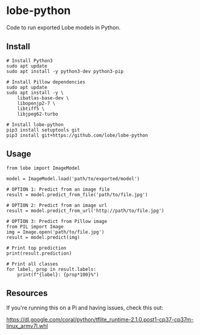 # lobe-python
Code to run exported Lobe models in Python.

## Install
```
# Install Python3
sudo apt update
sudo apt install -y python3-dev python3-pip

# Install Pillow dependencies
sudo apt update
sudo apt install -y \
    libatlas-base-dev \
    libopenjp2-7 \
    libtiff5 \
    libjpeg62-turbo

# Install lobe-python
pip3 install setuptools git
pip3 install git+https://github.com/lobe/lobe-python
```

## Usage
```
from lobe import ImageModel

model = ImageModel.load('path/to/exported/model')

# OPTION 1: Predict from an image file
result = model.predict_from_file('path/to/file.jpg')

# OPTION 2: Predict from an image url
result = model.predict_from_url('http://path/to/file.jpg')

# OPTION 3: Predict from Pillow image
from PIL import Image
img = Image.open('path/to/file.jpg')
result = model.predict(img)

# Print top prediction
print(result.prediction)

# Print all classes
for label, prop in result.labels:
    print(f"{label}: {prop*100}%")

```

## Resources

If you're running this on a Pi and having issues, check this out:

https://dl.google.com/coral/python/tflite_runtime-2.1.0.post1-cp37-cp37m-linux_armv7l.whl
